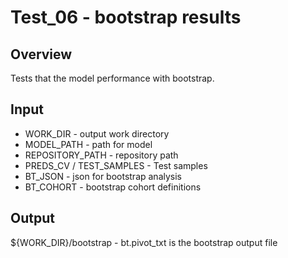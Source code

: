 # Test_06 - bootstrap results

## Overview
Tests that the model performance with bootstrap.

## Input
- WORK_DIR - output work directory
- MODEL_PATH - path for model
- REPOSITORY_PATH - repository path
- PREDS_CV / TEST_SAMPLES - Test samples
- BT_JSON - json for bootstrap analysis
- BT_COHORT - bootstrap cohort definitions

## Output
${WORK_DIR}/bootstrap - bt.pivot_txt is the bootstrap output file
